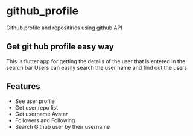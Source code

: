 # github_profile

Github profile and repositiries using github API

## Get git hub profile easy way

This is flutter app for getting the details of the user that is entered in the search bar
Users can easily search the user name and find out the users

## Features
- See user profile
- Get user repo list
- Get username Avatar
- Followers and Following
- Search Github user by their username

